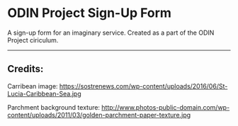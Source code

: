 
# ODIN Project Sign-Up Form

A sign-up form for an imaginary service. Created as a part of the ODIN Project ciriculum.

****
## Credits:
Carribean image: https://sostrenews.com/wp-content/uploads/2016/06/St-Lucia-Caribbean-Sea.jpg

Parchment background texture: http://www.photos-public-domain.com/wp-content/uploads/2011/03/golden-parchment-paper-texture.jpg
